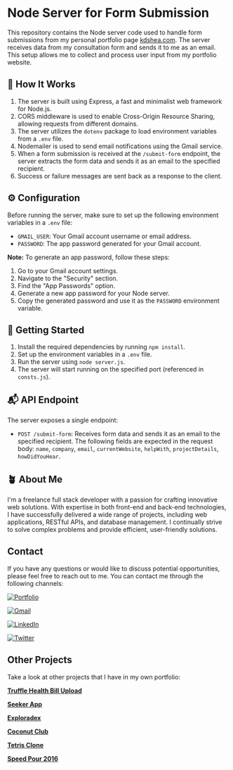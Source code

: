 # Node Server for Form Submission

This repository contains the Node server code used to handle form submissions from my personal portfolio page [kdshea.com](https://kdshea.com/). The server receives data from my consultation form and sends it to me as an email. This setup allows me to collect and process user input from my portfolio website.

## 🚀 How It Works

1. The server is built using Express, a fast and minimalist web framework for Node.js.
2. CORS middleware is used to enable Cross-Origin Resource Sharing, allowing requests from different domains.
3. The server utilizes the `dotenv` package to load environment variables from a `.env` file.
4. Nodemailer is used to send email notifications using the Gmail service.
5. When a form submission is received at the `/submit-form` endpoint, the server extracts the form data and sends it as an email to the specified recipient.
6. Success or failure messages are sent back as a response to the client.

## ⚙️ Configuration

Before running the server, make sure to set up the following environment variables in a `.env` file:

- `GMAIL_USER`: Your Gmail account username or email address.
- `PASSWORD`: The app password generated for your Gmail account.

**Note:** To generate an app password, follow these steps:

1. Go to your Gmail account settings.
2. Navigate to the "Security" section.
3. Find the "App Passwords" option.
4. Generate a new app password for your Node server.
5. Copy the generated password and use it as the `PASSWORD` environment variable.

## 🚀 Getting Started

1. Install the required dependencies by running `npm install`.
2. Set up the environment variables in a `.env` file.
3. Run the server using `node server.js`.
4. The server will start running on the specified port (referenced in `consts.js`).

## 📬 API Endpoint

The server exposes a single endpoint:

- `POST /submit-form`: Receives form data and sends it as an email to the specified recipient. The following fields are expected in the request body: `name`, `company`, `email`, `currentWebsite`, `helpWith`, `projectDetails`, `howDidYouHear`.

## 🪴 About Me
I'm a freelance full stack developer with a passion for crafting innovative web solutions. With expertise in both front-end and back-end technologies, I have successfully delivered a wide range of projects, including web applications, RESTful APIs, and database management. I continually strive to solve complex problems and provide efficient, user-friendly solutions.

## Contact

If you have any questions or would like to discuss potential opportunities, please feel free to reach out to me. You can contact me  through the following channels:

[![Portfolio](https://img.shields.io/badge/Portfolio-Green?style=for-the-badge&logo=ko-fi&logoColor=white)](https://kdshea.com/)

<a href="mailto:daishea@gmail.com"><img src="https://img.shields.io/badge/Gmail-D14836?style=for-the-badge&logo=gmail&logoColor=white" alt="Gmail"></a>

[![LinkedIn](https://img.shields.io/badge/LinkedIn-0A66C2?style=for-the-badge&logo=linkedin&logoColor=white)](https://www.linkedin.com/in/kdshea/)

[![Twitter](https://img.shields.io/badge/Twitter-1DA1F2?style=for-the-badge&logo=twitter&logoColor=white)](https://twitter.com/@kd_shea)

## Other Projects
Take a look at other projects that I have in my own portfolio:

**[Truffle Health Bill Upload](https://github.com/kdshea/Medical-Bill-Upload)**

**[Seeker App](https://github.com/kdshea/Seeker-Full-Stack)** 

**[Exploradex](https//github.com/kdshea/Exploradex-Server)** 

**[Coconut Club](https://github.com/kdshea/Coconut-Club-Site)**

**[Tetris Clone](https://github.com/kdshea/Tetris-Clone)**

**[Speed Pour 2016](https://github.com/kdshea/Speed-Pour-2016)**
